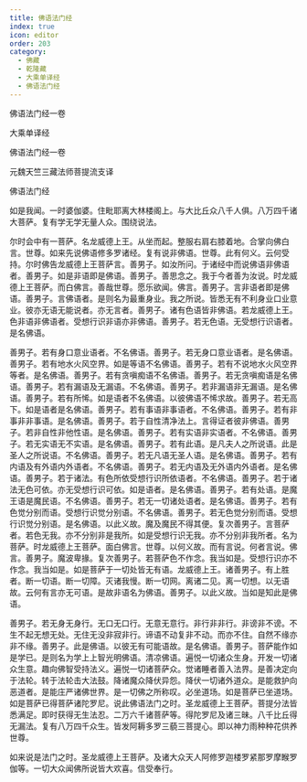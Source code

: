 ```yaml
---
title: 佛语法门经
index: true
icon: editor
order: 203
category:
  - 佛藏
  - 乾隆藏
  - 大乘单译经
  - 佛语法门经
---
```


佛语法门经一卷  

大乘单译经  

佛语法门经一卷  

元魏天竺三藏法师菩提流支译  

佛语法门经  

如是我闻。一时婆伽婆。住毗耶离大林楼阁上。与大比丘众八千人俱。八万四千诸大菩萨。复有学无学无量人众。围绕说法。  

尔时会中有一菩萨。名龙威德上王。从坐而起。整服右肩右膝着地。合掌向佛白言。世尊。如来先说佛语修多罗诸经。复有说非佛语。世尊。此有何义。云何受持。尔时佛告龙威德上王菩萨言。善男子。如汝所问。于诸经中而说佛语非佛语者。善男子。如是非语即是佛语。善男子。善思念之。我于今者善为汝说。时龙威德上王菩萨。而白佛言。善哉世尊。愿乐欲闻。佛言。善男子。言非语者即是佛语。善男子。言佛语者。是则名为最重身业。我之所说。皆悉无有不利身业口业意业。彼亦无语无能说者。亦无言者。善男子。诸有色语皆非佛语。若龙威德上王。色非语非佛语者。受想行识非语亦非佛语。善男子。若无色语。无受想行识语者。是名佛语。  

善男子。若有身口意业语者。不名佛语。善男子。若无身口意业语者。是名佛语。善男子。若有地水火风空界。如是等语不名佛语。善男子。若有不说地水火风空界等者。是名佛语。善男子。若有贪嗔痴语不名佛语。善男子。若无贪嗔痴语是名佛语。善男子。若有漏语及无漏语。不名佛语。善男子。若非漏语非无漏语。是名佛语。善男子。若有所悕。如是语者不名佛语。以彼佛语不悕求故。善男子。若无高下。如是语者是名佛语。善男子。若有事语非事语者。不名佛语。善男子。若有非事非非事语。是名佛语。善男子。若于自性清净法上。言得证者彼非佛语。善男子。若非自性非他性语。是名佛语。善男子。若有实语非实语者。不名佛语。善男子。若无实语无不实语。是名佛语。善男子。若有此语。是凡夫人之所说语。此是圣人之所说语。不名佛语。善男子。若无凡语无圣人语。是名佛语。善男子。若有内语及有外语内外语者。不名佛语。善男子。若无内语及无外语内外语者。是名佛语。善男子。若于诸法。有色所依受想行识所依语者。不名佛语。善男子。若于诸法无色可依。亦无受想行识可依。如是语者。是名佛语。善男子。若有处语。是魔王语是魔民语。不名佛语。善男子。若无一切诸处语者。是名佛语。善男子。若有色觉分别而语。受想行识觉分别语。不名佛语。善男子。若无色觉分别而语。受想行识觉分别语。是名佛语。以此义故。魔及魔民不得其便。复次善男子。言菩萨者。若色无我。亦不分别非是我所。如是受想行识无我。亦不分别非我所者。名为菩萨。时龙威德上王菩萨。面白佛言。世尊。以何义故。而有言说。何者言说。佛言。善男子。魔波卑掾。复次善男子。若菩萨色不作念。我当如是。受想行识亦不作念。我当如是。如是菩萨于一切处皆无有语。龙威德上王。诸善男子。有上胜者。断一切语。断一切障。灭诸我慢。断一切网。离诸二见。离一切想。以无语故。云何有言亦无可语。是故非语名为佛语。善男子。以此义故。当如是知此是佛语。  

善男子。若无身无身行。无口无口行。无意无意行。非行非非行。非谤非不谤。不生不起无想无处。无住无没非寂非行。谛语不动复非不动。而亦不住。自然不缘亦非不缘。善男子。此是佛语。以彼无有可能语故。是名佛语。善男子。菩萨能作如是学已。是则名为学上上智光明佛语。清凉佛语。遍悦一切诸众生身。开发一切诸众生意。趣向佛智受持法义。遍悦一切诸菩萨众。觉诸睡者善入法界。是善决定向于法轮。转于法轮击大法鼓。降诸魔众降伏异怨。降伏一切诸外道众。是能救护向恶道者。是能庄严诸佛世界。是一切佛之所称叹。必坐道场。如是菩萨已坐道场。如是菩萨已得菩萨诸陀罗尼。说此佛语法门之时。圣龙威德上王菩萨。菩提分法皆悉满足。即时获得无生法忍。二万六千诸菩萨等。得陀罗尼及诸三昧。八千比丘得无漏法。复有八万四千众生。皆发阿耨多罗三藐三菩提心。即以神力雨种种花供养世尊。  

如来说是法门之时。圣龙威德上王菩萨。及诸大众天人阿修罗迦楼罗紧那罗摩睺罗伽等。一切大众闻佛所说皆大欢喜。信受奉行。  
